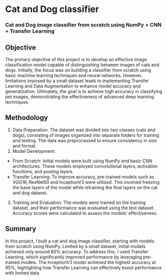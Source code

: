 # Cat and Dog classifier
### Cat and Dog image classifier from scratch using NumPy + CNN + Transfer Learning

## Objective
The primary objective of this project is to develop an effective image classification model capable of distinguishing between images of cats and dogs. Initially, the focus was on building a classifier from scratch using basic machine learning techniques and neural networks. However, limitations imposed by a small dataset leads to implementing Transfer Learning and Data Augmentation to enhance model accuracy and generalization. Ultimately, the goal is to achieve high accuracy in classifying pet images, demonstrating the effectiveness of advanced deep learning techniques.

## Methodology
1. Data Preparation: The dataset was divided into two classes (cats and dogs), consisting of images organized into separate folders for training and testing. The data was preprocessed to ensure consistency in size and format.
2. Model Development:
- From Scratch: Initial models were built using NumPy and basic CNN architectures. These models employed convolutional layers, activation functions, and pooling layers.
- Transfer Learning: To improve accuracy, pre-trained models such as VGG16, ResNet50 and InceptionV3 were utilized. This involved freezing the base layers of the model while retraining the final layers on the cat and dog dataset.
3. Training and Evaluation: The models were trained on the training dataset, and their performance was evaluated using the test dataset. Accuracy scores were calculated to assess the models’ effectiveness.

## Summary
In this project, I built a cat and dog image classifier, starting with models from scratch using NumPy. Limited by a small dataset, initial models achieved only around 60% accuracy.
To address this, I used Transfer Learning, which significantly improved performance by leveraging pre-trained models. The InceptionV3 model achieved the highest accuracy at 95%, highlighting how Transfer Learning can effectively boost performance with limited data
